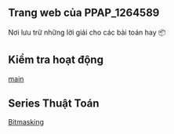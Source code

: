 ## Trang web của PPAP_1264589

Nơi lưu trữ những lời giải cho các bài toán hay 📦

## Kiểm tra hoạt động
[main](https://github.com/ppap-1264589/secret-of-cpp)

## Series Thuật Toán
[Bitmasking](https://ppap-1264589.github.io/Bitmasking)
